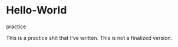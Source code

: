 # Hello-World
practice

This is a practice shit that I've written. This is not a finalized version.
